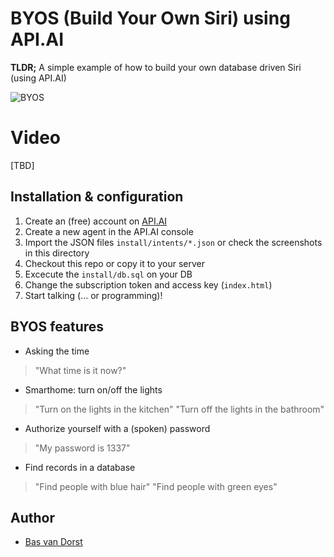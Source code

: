 # BYOS (Build Your Own Siri) using API.AI
**TLDR;** A simple example of how to build your own database driven Siri (using API.AI)

![BYOS](https://cloud.githubusercontent.com/assets/1196963/7947158/99c41094-097b-11e5-8bf6-c9d776b423ff.png)

# Video
[TBD]

## Installation & configuration
1. Create an (free) account on [API.AI](http://api.ai)
2. Create a new agent in the API.AI console 
3. Import the JSON files `install/intents/*.json` or check the screenshots in this directory
4. Checkout this repo or copy it to your server
5. Excecute the `install/db.sql` on your DB
6. Change the subscription token and access key (`index.html`)
7. Start talking (... or programming)!


## BYOS features
* Asking the time
> "What time is it now?"

* Smarthome: turn on/off the lights
> "Turn on the lights in the kitchen"
> "Turn off the lights in the bathroom"

* Authorize yourself with a (spoken) password
> "My password is 1337"

* Find records in a database
> "Find people with blue hair"
> "Find people with green eyes"


## Author
* [Bas van Dorst](http://linkedin.com/in/basvandorst)
